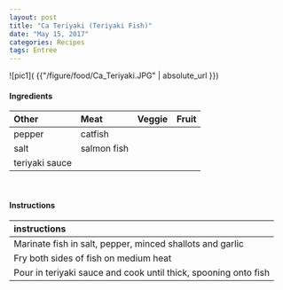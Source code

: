 ```yaml
---
layout: post
title: "Ca Teriyaki (Teriyaki Fish)"
date: "May 15, 2017"
categories: Recipes
tags: Entree
---
```




![pic1]( {{"/figure/food/Ca_Teriyaki.JPG" | absolute_url }})




#### Ingredients

<table class = "presenttab">
 <thead>
  <tr>
   <th style="text-align:left;"> Other </th>
   <th style="text-align:left;"> Meat </th>
   <th style="text-align:left;"> Veggie </th>
   <th style="text-align:left;"> Fruit </th>
  </tr>
 </thead>
<tbody>
  <tr>
   <td style="text-align:left;"> pepper </td>
   <td style="text-align:left;"> catfish </td>
   <td style="text-align:left;">  </td>
   <td style="text-align:left;">  </td>
  </tr>
  <tr>
   <td style="text-align:left;"> salt </td>
   <td style="text-align:left;"> salmon fish </td>
   <td style="text-align:left;">  </td>
   <td style="text-align:left;">  </td>
  </tr>
  <tr>
   <td style="text-align:left;"> teriyaki sauce </td>
   <td style="text-align:left;">  </td>
   <td style="text-align:left;">  </td>
   <td style="text-align:left;">  </td>
  </tr>
</tbody>
</table>

<br>

#### Instructions

<table class = "presenttabnoh">
 <thead>
  <tr>
   <th style="text-align:left;"> instructions </th>
  </tr>
 </thead>
<tbody>
  <tr>
   <td style="text-align:left;"> Marinate fish in salt, pepper, minced shallots and garlic </td>
  </tr>
  <tr>
   <td style="text-align:left;"> Fry both sides of fish on medium heat </td>
  </tr>
  <tr>
   <td style="text-align:left;"> Pour in teriyaki sauce and cook until thick, spooning onto fish </td>
  </tr>
</tbody>
</table>

